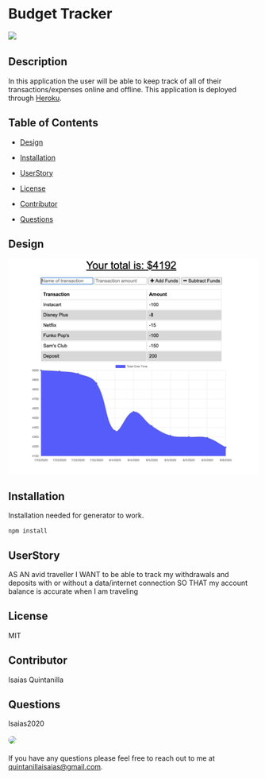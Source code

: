 
# Budget Tracker

<p>
<a>
<img src="https://img.shields.io/badge/License-MIT-blueviolet"/></a>
</p>

## Description 

In this application the user will be able to keep track of all of their transactions/expenses online and offline.  This application is deployed through [Heroku]().

## Table of Contents

* [Design](#Design)

* [Installation](#Installation)

* [UserStory](#UserStory)

* [License](#License)

* [Contributor](#Contributor)

* [Questions](#Questions)

## Design 

![Budget Tracker](/public/assets/Budget_Tracker.png)

## Installation

Installation needed for generator to work.

  ```
  npm install
  ```

## UserStory

AS AN avid traveller
I WANT to be able to track my withdrawals and deposits with or without a data/internet connection
SO THAT my account balance is accurate when I am traveling

## License

MIT

## Contributor

Isaias Quintanilla

## Questions
Isaias2020
<br><br>
<img src="https://avatars.githubusercontent.com/u/59813695?" height="100" style="border-radius:50%">
<br><br>
If you have any questions please feel free to reach out to me at quintanillaisaias@gmail.com.

